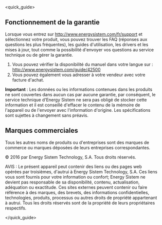 <quick_guide>
## Fonctionnement de la garantie

Lorsque vous entrez sur http://www.energysistem.com/fr/support et sélectionnez votre produit, vous pouvez trouver les FAQ (réponses aux questions les plus fréquentes), les guides d'utilisation, les drivers et les mises à jour, tout comme la possibilité d'envoyer vos questions au service technique ou de gérer la garantie.

1. Vous pouvez vérifier la disponibilité du manuel dans votre langue sur : http://www.energysistem.com/guide/42500
2. Vous pouvez également vous adresser à votre vendeur avec votre facture d'achat.

**Important** : Les données ou les informations contenues dans les produits ne sont couvertes dans aucun cas par aucune garantie, par conséquent, le service technique d'Energy Sistem ne sera pas obligé de stocker cette information et il est conseillé d'effacer le contenu de la mémoire de l'appareil ou de l'envoyer avec l'information d'origine.
Les spécifications sont sujettes à changement sans préavis.


## Marques commerciales

Tous les autres noms de produits ou d'entreprises sont des marques de commerce ou marques déposées de leurs entreprises correspondantes.

© 2016 par Energy Sistem Technology, S.A. Tous droits réservés.

AVIS : Le présent appareil peut contenir des liens ou des pages web opérées par troisièmes, d'autrui à Energy Sistem Technology, S.A. Ces liens vous sont fournis pour votre information ou confort; Energy Sistem ne devient pas responsable de sa disponibilité, contenu, actualisation, adéquation ou exactitude. Ces sites externes peuvent contenir ou faire référence à des marques, des brevets, des informations confidentielles, technologies, produits, processus ou autres droits de propriété appartenant à autrui. Tous les droits réservés sont de la propriété de leurs propriétaires respectifs.

</quick_guide>


